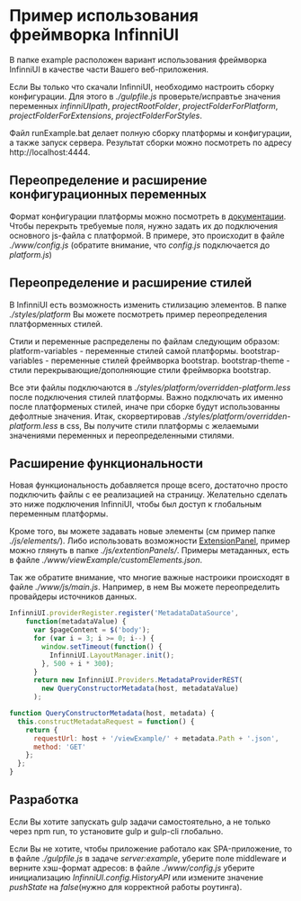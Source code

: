 # Пример использования фреймворка InfinniUI
В папке example расположен вариант использования фреймворка InfinniUI в качестве части Вашего веб-приложения.

Если Вы только что скачали InfinniUI, необходимо настроить сборку конфигурации.
Для этого в *./gulpfile.js* проверьте/исправтье значения переменных *infinniUIpath*, *projectRootFolder*, *projectFolderForPlatform*, *projectFolderForExtensions*, *projectFolderForStyles*.

Файл runExample.bat делает полную сборку платформы и конфигурации, а также запуск сервера.
Результат сборки можно посмотреть по адресу http://localhost:4444.

## Переопределение и расширение конфигурационных переменных

Формат конфигурации платформы можно посмотреть в [документации](http://infinniui-en.readthedocs.io/en/latest/Core/Config/).
Чтобы перекрыть требуемые поля, нужно задать их до подключения основного js-файла с платформой.
В примере, это происходит в файле *./www/config.js* (обратите внимание, что *config.js* подключается до *platform.js*)


## Переопределение и расширение стилей

В InfinniUI есть возможность изменить стилизацию элементов.
В папке *./styles/platform* Вы можете посмотреть пример переопределения платформенных стилей.

Стили и переменные распределены по файлам следующим образом:
platform-variables - переменные стилей самой платформы.
bootstrap-variables - переменные стилей фреймворка bootstrap.
bootstrap-theme - стили перекрывающие/дополняющие стили фреймворка bootstrap.

Все эти файлы подключаются в *./styles/platform/overridden-platform.less* после подключения стилей платформы.
Важно подключать их именно после платформеных стилей, иначе при сборке будут использованны дефолтные значения.
Итак, скорвертировав *./styles/platform/overridden-platform.less* в css, Вы получите стили платформы с желаемыми значениями переменных и переопределенными стилями.

## Расширение функциональности
Новая функциональность добавляется проще всего, достаточно просто подключить файлы с ее реализацией на страницу.
Желательно сделать это ниже подключения InfinniUI, чтобы был доступ к глобальным переменным платформы.

Кроме того, вы можете задавать новые элементы (см пример  папке *./js/elements/*).
Либо использовать возможности [ExtensionPanel](http://infinniui-en.readthedocs.io/en/latest/Elements/ExtensionPanel/),
пример можно глянуть в папке *./js/extentionPanels/*.
Примеры метаданных, есть в файле *./www/viewExample/customElements.json*.

Так же обратите внимание, что многие важные настроики происходят в файле *./www/js/main.js*.
Например, в нем Вы можете переопределить провайдеры источников данных.
```js
InfinniUI.providerRegister.register('MetadataDataSource',
    function(metadataValue) {
      var $pageContent = $('body');
      for (var i = 3; i >= 0; i--) {
        window.setTimeout(function() {
          InfinniUI.LayoutManager.init();
        }, 500 + i * 300);
      }
      return new InfinniUI.Providers.MetadataProviderREST(
        new QueryConstructorMetadata(host, metadataValue)
      );

function QueryConstructorMetadata(host, metadata) {
  this.constructMetadataRequest = function() {
    return {
      requestUrl: host + '/viewExample/' + metadata.Path + '.json',
      method: 'GET'
    };
  };
}
```

## Разработка
Если Вы хотите запускать gulp задачи самостоятельно, а не только через npm run, то установите gulp и gulp-cli глобально.

Если Вы не хотите, чтобы приложение работало как SPA-приложение, то в файле *./gulpfile.js* в задаче *server:example*, уберите поле middleware и
верните хэш-формат адресов: в файле *./www/config.js* уберите инициализацию *InfinniUI.config.HistoryAPI* или измените значение *pushState* на *false*(нужно для корректной работы роутинга).